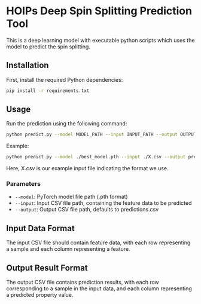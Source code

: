 # HOIPs Deep Spin Splitting Prediction Tool

This is a deep learning model with executable python scripts which uses the model to predict the spin splitting.

## Installation

First, install the required Python dependencies:

```bash
pip install -r requirements.txt
```

## Usage

Run the prediction using the following command:

```bash
python predict.py --model MODEL_PATH --input INPUT_PATH --output OUTPUT_PATH
```

Example:

```bash
python predict.py --model ./best_model.pth --input ./X.csv --output predictions.csv
```

Here, X.csv is our example input file indicating the format we use.

### Parameters

- `--model`: PyTorch model file path (.pth format)
- `--input`: Input CSV file path, containing the feature data to be predicted
- `--output`: Output CSV file path, defaults to predictions.csv

## Input Data Format

The input CSV file should contain feature data, with each row representing a sample and each column representing a feature.

## Output Result Format

The output CSV file contains prediction results, with each row corresponding to a sample in the input data, and each column representing a predicted property value. 